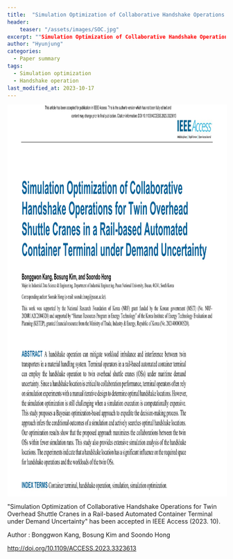 ```yaml
---
title:  "Simulation Optimization of Collaborative Handshake Operations for Twin Overhead Shuttle Cranes in a Rail-based Automated Container Terminal under Demand Uncertainty"
header:
    teaser: "/assets/images/SOC.jpg"
excerpt: ""Simulation Optimization of Collaborative Handshake Operations for Twin Overhead Shuttle Cranes in a Rail-based Automated Container Terminal under Demand Uncertainty" has been accepted in IEEE Access (2023. 10)."
author: "Hyunjung"
categories:
  - Paper summary
tags:
  - Simulation optimization
  - Handshake operation
last_modified_at: 2023-10-17
---
```

<img align="center" width="900" height="900" style="border: 1px solid white" src="/assets/images/SOC.jpg">

"Simulation Optimization of Collaborative Handshake Operations for Twin Overhead Shuttle Cranes in a Rail-based Automated Container Terminal under Demand Uncertainty" has been accepted in IEEE Access (2023. 10).

Author : Bonggwon Kang, Bosung Kim and Soondo Hong

http://doi.org/10.1109/ACCESS.2023.3323613